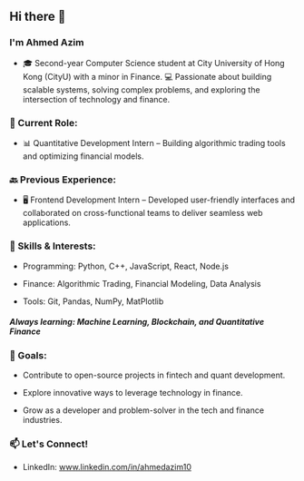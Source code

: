 ## Hi there 👋

### I'm Ahmed Azim
- 🎓 Second-year Computer Science student at City University of Hong Kong (CityU) with a minor in Finance.
💻 Passionate about building scalable systems, solving complex problems, and exploring the intersection of technology and finance.

### 💼 Current Role:
- 📊 Quantitative Development Intern – Building algorithmic trading tools and optimizing financial models.

### 🔙 Previous Experience:
- 🖥️ Frontend Development Intern – Developed user-friendly interfaces and collaborated on cross-functional teams to deliver seamless web applications.

### 🚀 Skills & Interests:

- Programming: Python, C++, JavaScript, React, Node.js

- Finance: Algorithmic Trading, Financial Modeling, Data Analysis

- Tools: Git, Pandas, NumPy, MatPlotlib

##### Always learning: Machine Learning, Blockchain, and Quantitative Finance

### 🌱 Goals:

- Contribute to open-source projects in fintech and quant development.

- Explore innovative ways to leverage technology in finance.

- Grow as a developer and problem-solver in the tech and finance industries.

### 📫 Let's Connect!

- LinkedIn: www.linkedin.com/in/ahmedazim10

<!--
**ahmedazim2/ahmedazim2** is a ✨ _special_ ✨ repository because its `README.md` (this file) appears on your GitHub profile.

Here are some ideas to get you started:

- 🔭 I’m currently working on ...
- 🌱 I’m currently learning ...
- 👯 I’m looking to collaborate on ...
- 🤔 I’m looking for help with ...
- 💬 Ask me about ...
- 📫 How to reach me: ...
- 😄 Pronouns: ...
- ⚡ Fun fact: ...
-->
